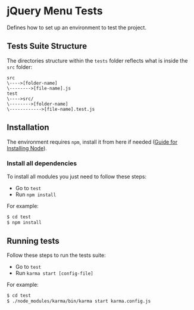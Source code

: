 # jQuery Menu Tests
Defines how to set up an environment to test the project.

## Tests Suite Structure
The directories structure within the `tests` folder reflects what is inside the `src` folder:

    src
    \---->[folder-name]
    \-------->[file-name].js
    test
    \---->src/
    \-------->[folder-name]
    \------------>[file-name].test.js

## Installation
The environment requires `npm`, install it from here if needed ([Guide for Installing Node](https://nodejs.org/)).

### Install all dependencies
To install all modules you just need to follow these steps:
- Go to `test`
- Run `npm install`

For example:
```sh
$ cd test
$ npm install
```
## Running tests
Follow these steps to run the tests suite:
- Go to `test`
- Run `karma start [config-file]`

For example:
```sh
$ cd test
$ ./node_modules/karma/bin/karma start karma.config.js
```
